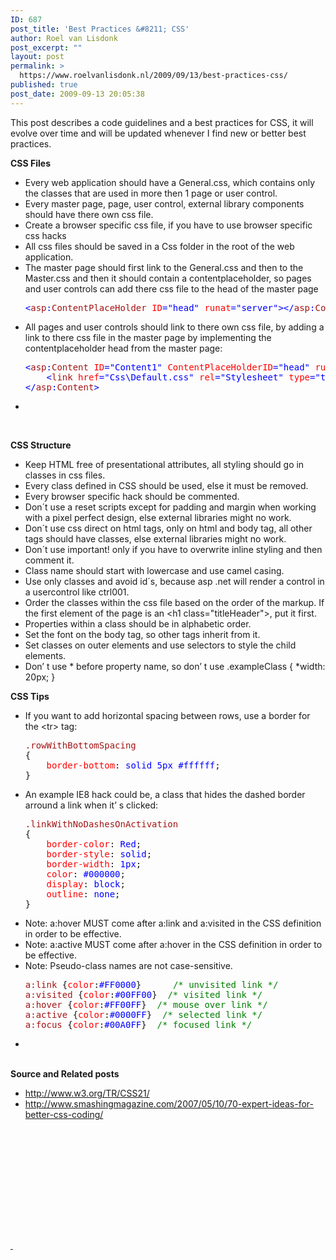 ```yaml
---
ID: 687
post_title: 'Best Practices &#8211; CSS'
author: Roel van Lisdonk
post_excerpt: ""
layout: post
permalink: >
  https://www.roelvanlisdonk.nl/2009/09/13/best-practices-css/
published: true
post_date: 2009-09-13 20:05:38
---
```

<p>This post describes a code guidelines and a best practices for CSS, it will evolve over time and will be updated whenever I find new or better best practices.</p>  <p><strong>CSS Files</strong></p>  <ul>   <li>Every web application should have a General.css, which contains only the classes that are used in more then 1 page or user control. </li>    <li>Every master page, page, user control, external library components should have there own css file. </li>    <li>Create a browser specific css file, if you have to use browser specific css hacks </li>    <li>All css files should be saved in a Css folder in the root of the web application. </li>    <li>The master page should first link to the General.css and then to the Master.css and then it should contain a contentplaceholder, so pages and user controls can add there css file to the head of the master page&#160; </li>    <pre class="code"><span style="color: blue">&lt;</span><span style="color: #a31515">asp</span><span style="color: blue">:</span><span style="color: #a31515">ContentPlaceHolder </span><span style="color: red">ID</span><span style="color: blue">=&quot;head&quot; </span><span style="color: red">runat</span><span style="color: blue">=&quot;server&quot;&gt;&lt;/</span><span style="color: #a31515">asp</span><span style="color: blue">:</span><span style="color: #a31515">ContentPlaceHolder</span><span style="color: blue">&gt;</span></pre>
  <a href="http://11011.net/software/vspaste"></a>

  <li>All pages and user controls should link to there own css file, by adding a link to there css file in the master page by implementing the contentplaceholder head from the master page: </li>

  <pre class="code"><span style="color: blue">&lt;</span><span style="color: #a31515">asp</span><span style="color: blue">:</span><span style="color: #a31515">Content </span><span style="color: red">ID</span><span style="color: blue">=&quot;Content1&quot; </span><span style="color: red">ContentPlaceHolderID</span><span style="color: blue">=&quot;head&quot; </span><span style="color: red">runat</span><span style="color: blue">=&quot;server&quot;&gt;
    &lt;</span><span style="color: #a31515">link </span><span style="color: red">href</span><span style="color: blue">=&quot;Css\Default.css&quot; </span><span style="color: red">rel</span><span style="color: blue">=&quot;Stylesheet&quot; </span><span style="color: red">type</span><span style="color: blue">=&quot;text/css&quot; /&gt;
&lt;/</span><span style="color: #a31515">asp</span><span style="color: blue">:</span><span style="color: #a31515">Content</span><span style="color: blue">&gt;</span></pre>
  <a href="http://11011.net/software/vspaste"></a>

  <li>&#160;</li>
</ul>

<p>&#160;</p>

<p><strong>CSS Structure</strong></p>

<ul>
  <li>Keep HTML free of presentational attributes, all styling should go in classes in css files.</li>

  <li>Every class defined in CSS should be used, else it must be removed. </li>

  <li>Every browser specific hack should be commented. </li>

  <li>Don´t use a reset scripts except for padding and margin when working with a pixel perfect design, else external libraries might no work. </li>

  <li>Don´t use css direct on html tags, only on html and body tag, all other tags should have classes, else external libraries might no work. </li>

  <li>Don´t use important! only if you have to overwrite inline styling and then comment it. </li>

  <li>Class name should start with lowercase and use camel casing. </li>

  <li>Use only classes and avoid id´s, because asp .net will render a control in a usercontrol like ctrl001.</li>

  <li>Order the classes within the css file based on the order of the markup. If the first element of the page is an &lt;h1 class=&quot;titleHeader&quot;&gt;, put it first.</li>

  <li>Properties within a class should be in alphabetic order.</li>

  <li>Set the font on the body tag, so other tags inherit from it.</li>

  <li>Set classes on outer elements and use selectors to style the child elements.</li>

  <li>Don’ t use * before property name, so don’ t use .exampleClass { *width: 20px; }</li>
</ul>

<p><strong>CSS Tips</strong></p>

<ul>
  <li>If you want to add horizontal spacing between rows, use a border for the &lt;tr&gt; tag:</li>

  <pre class="code"><span style="color: #a31515">.rowWithBottomSpacing
</span>{
    <span style="color: red">border-bottom</span>: <span style="color: blue">solid 5px #ffffff</span>;
}</pre>
  <a href="http://11011.net/software/vspaste"></a>

  <li>An example IE8 hack could be, a class that hides the dashed border arround a link when it’ s clicked:</li>

  <pre class="code"><span style="color: #a31515">.linkWithNoDashesOnActivation
</span>{
    <span style="color: red">border-color</span>: <span style="color: blue">Red</span>;
    <span style="color: red">border-style</span>: <span style="color: blue">solid</span>;
    <span style="color: red">border-width</span>: <span style="color: blue">1px</span>;
    <span style="color: red">color</span>: <span style="color: blue">#000000</span>;
    <span style="color: red">display</span>: <span style="color: blue">block</span>;
    <span style="color: red">outline</span>: <span style="color: blue">none</span>;
} </pre>

  <li>Note: a:hover MUST come after a:link and a:visited in the CSS definition in order to be effective.</li>

  <li>Note: a:active MUST come after a:hover in the CSS definition in order to be effective.</li>

  <li>Note: Pseudo-class names are not case-sensitive.</li>

  <pre class="code"><span style="color: #a31515">a:link </span>{<span style="color: red">color</span>:<span style="color: blue">#FF0000</span>}      <span style="color: green">/* unvisited link */
</span><span style="color: #a31515">a:visited </span>{<span style="color: red">color</span>:<span style="color: blue">#00FF00</span>}  <span style="color: green">/* visited link */
</span><span style="color: #a31515">a:hover </span>{<span style="color: red">color</span>:<span style="color: blue">#FF00FF</span>}  <span style="color: green">/* mouse over link */
</span><span style="color: #a31515">a:active </span>{<span style="color: red">color</span>:<span style="color: blue">#0000FF</span>}  <span style="color: green">/* selected link */
</span><span style="color: #a31515">a:focus </span>{<span style="color: red">color</span>:<span style="color: blue">#00A0FF</span>}  <span style="color: green">/* focused link */</span></pre>
  <a href="http://11011.net/software/vspaste"></a>

  <li>&#160;</li>
</ul>

<p>
  <br /><strong>Source and Related posts</strong></p>

<ul>
  <li><a title="http://www.w3.org/TR/CSS21/" href="http://www.w3.org/TR/CSS21/">http://www.w3.org/TR/CSS21/</a></li>

  <li><a title="http://www.smashingmagazine.com/2007/05/10/70-expert-ideas-for-better-css-coding/" href="http://www.smashingmagazine.com/2007/05/10/70-expert-ideas-for-better-css-coding/">http://www.smashingmagazine.com/2007/05/10/70-expert-ideas-for-better-css-coding/</a></li>
</ul>

<p>
  <br />

  <br />

  <br />

  <br />

  <br />

  <br />

  <br /></p>

<p>&#160;</p>

<p><a href="http://11011.net/software/vspaste">&#160;</a></p>